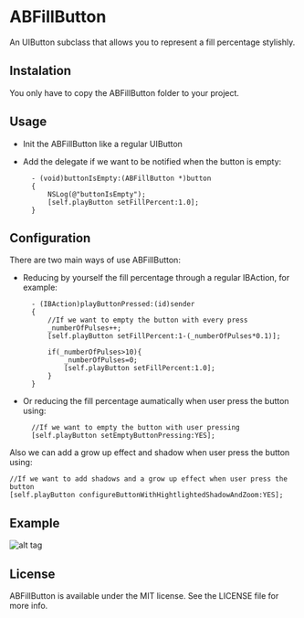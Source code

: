 ABFillButton
============

An UIButton subclass that allows you to represent a fill percentage stylishly.

## Instalation

You only have to copy the ABFillButton folder to your project.

## Usage

- Init the ABFillButton like a regular UIButton
- Add the delegate if we want to be notified when the button is empty:

        - (void)buttonIsEmpty:(ABFillButton *)button
        {
            NSLog(@"buttonIsEmpty");
            [self.playButton setFillPercent:1.0];
        }
  
## Configuration

There are two main ways of use ABFillButton:
- Reducing by yourself the fill percentage through a regular IBAction, for example:
  
        - (IBAction)playButtonPressed:(id)sender
        {
            //If we want to empty the button with every press
            _numberOfPulses++;
            [self.playButton setFillPercent:1-(_numberOfPulses*0.1)];
                  
            if(_numberOfPulses>10){
                _numberOfPulses=0;
                [self.playButton setFillPercent:1.0];
            }
        }
    
- Or reducing the fill percentage aumatically when user press the button using:

        //If we want to empty the button with user pressing
        [self.playButton setEmptyButtonPressing:YES];
  
Also we can add a grow up effect and shadow when user press the button using:

    //If we want to add shadows and a grow up effect when user press the button
    [self.playButton configureButtonWithHightlightedShadowAndZoom:YES];
    
## Example

![alt tag](https://raw2.github.com/andresbrun/ABFillButton/master/demo/example.png)

## License

ABFillButton is available under the MIT license. See the LICENSE file for more info.
